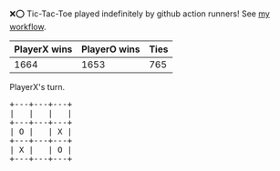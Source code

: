 :x::o: Tic-Tac-Toe played indefinitely by github action runners! See [my workflow](.github/workflows/play.yaml).

|PlayerX wins|PlayerO wins|Ties|
|-|-|-|
|1664|1653|765|

PlayerX's turn.

<pre>
+---+---+---+
|   |   |   |
+---+---+---+
| O |   | X |
+---+---+---+
| X |   | O |
+---+---+---+
</pre>
